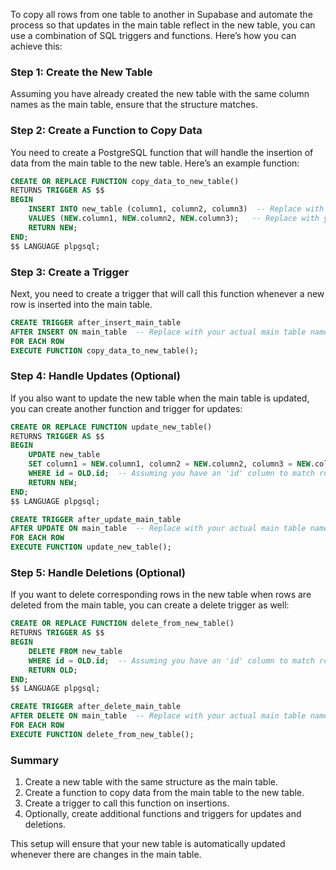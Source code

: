 To copy all rows from one table to another in Supabase and automate the process so that updates in the main table reflect in the new table, you can use a combination of SQL triggers and functions. Here’s how you can achieve this:

### Step 1: Create the New Table

Assuming you have already created the new table with the same column names as the main table, ensure that the structure matches.

### Step 2: Create a Function to Copy Data

You need to create a PostgreSQL function that will handle the insertion of data from the main table to the new table. Here’s an example function:

```sql
CREATE OR REPLACE FUNCTION copy_data_to_new_table()
RETURNS TRIGGER AS $$
BEGIN
    INSERT INTO new_table (column1, column2, column3)  -- Replace with your actual column names
    VALUES (NEW.column1, NEW.column2, NEW.column3);   -- Replace with your actual column names
    RETURN NEW;
END;
$$ LANGUAGE plpgsql;
```

### Step 3: Create a Trigger

Next, you need to create a trigger that will call this function whenever a new row is inserted into the main table.

```sql
CREATE TRIGGER after_insert_main_table
AFTER INSERT ON main_table  -- Replace with your actual main table name
FOR EACH ROW
EXECUTE FUNCTION copy_data_to_new_table();
```

### Step 4: Handle Updates (Optional)

If you also want to update the new table when the main table is updated, you can create another function and trigger for updates:

```sql
CREATE OR REPLACE FUNCTION update_new_table()
RETURNS TRIGGER AS $$
BEGIN
    UPDATE new_table
    SET column1 = NEW.column1, column2 = NEW.column2, column3 = NEW.column3  -- Replace with your actual column names
    WHERE id = OLD.id;  -- Assuming you have an 'id' column to match rows
    RETURN NEW;
END;
$$ LANGUAGE plpgsql;

CREATE TRIGGER after_update_main_table
AFTER UPDATE ON main_table  -- Replace with your actual main table name
FOR EACH ROW
EXECUTE FUNCTION update_new_table();
```

### Step 5: Handle Deletions (Optional)

If you want to delete corresponding rows in the new table when rows are deleted from the main table, you can create a delete trigger as well:

```sql
CREATE OR REPLACE FUNCTION delete_from_new_table()
RETURNS TRIGGER AS $$
BEGIN
    DELETE FROM new_table
    WHERE id = OLD.id;  -- Assuming you have an 'id' column to match rows
    RETURN OLD;
END;
$$ LANGUAGE plpgsql;

CREATE TRIGGER after_delete_main_table
AFTER DELETE ON main_table  -- Replace with your actual main table name
FOR EACH ROW
EXECUTE FUNCTION delete_from_new_table();
```

### Summary

1. Create a new table with the same structure as the main table.
2. Create a function to copy data from the main table to the new table.
3. Create a trigger to call this function on insertions.
4. Optionally, create additional functions and triggers for updates and deletions.

This setup will ensure that your new table is automatically updated whenever there are changes in the main table.
